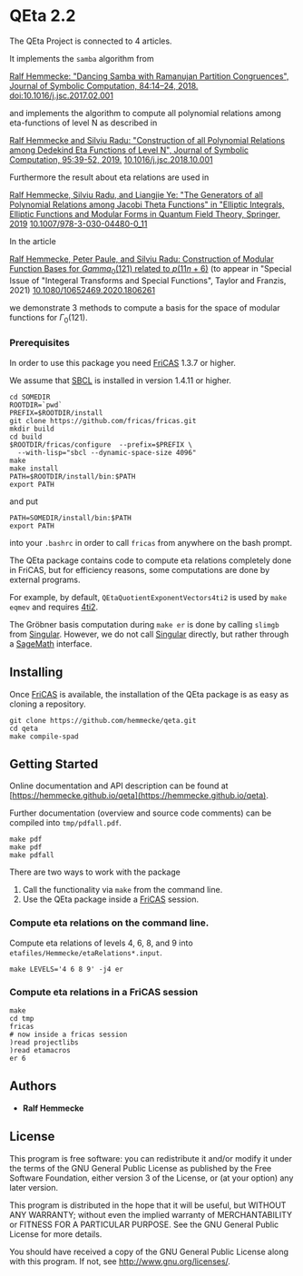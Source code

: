 # QEta 2.2

The QEta Project is connected to 4 articles.

It implements the `samba` algorithm from

[Ralf Hemmecke: "Dancing Samba with Ramanujan Partition Congruences",
Journal of Symbolic Computation, 84:14–24,
2018.](http://www.risc.jku.at/publications/download/risc_5338/DancingSambaRamanujan.pdf)
[doi:10.1016/j.jsc.2017.02.001](https://doi.org/10.1016/j.jsc.2017.02.001)

and implements the algorithm to compute all polynomial relations among
eta-functions of level N as described in

[Ralf Hemmecke and Silviu Radu: "Construction of all Polynomial
Relations among Dedekind Eta Functions of Level N", Journal of
Symbolic Computation, 95:39-52,
2019.](http://www.risc.jku.at/publications/download/risc_5561/etarelations.pdf)
[10.1016/j.jsc.2018.10.001](https://doi.org/10.1016/j.jsc.2018.10.001)

Furthermore the result about eta relations are used in

[Ralf Hemmecke, Silviu Radu, and Liangjie Ye: "The Generators of all
Polynomial Relations among Jacobi Theta
Functions" in "Elliptic Integrals, Elliptic Functions and Modular
Forms in Quantum Field Theory, Springer, 2019](http://www.risc.jku.at/publications/download/risc_5719/thetarelations.pdf)
[10.1007/978-3-030-04480-0_11](https:/doi.org/10.1007/978-3-030-04480-0_11)

In the article

[Ralf Hemmecke, Peter Paule, and Silviu Radu: Construction of Modular
Function Bases for $Gamma_0(121)$ related to
$p(11n+6)$](https://www.risc.jku.at/publications/download/risc_5983/integralbasis.pdf)
(to appear in "Special Issue of "Integeral Transforms and Special
Functions", Taylor and Franzis, 2021)
[10.1080/10652469.2020.1806261](https://doi.org/10.1080/10652469.2020.1806261)

we demonstrate 3 methods to compute a basis for the space of modular
functions for $\Gamma_0(121)$.

### Prerequisites

In order to use this package you need [FriCAS] 1.3.7 or higher.

We assume that [SBCL] is installed in version 1.4.11 or higher.

```
cd SOMEDIR
ROOTDIR=`pwd`
PREFIX=$ROOTDIR/install
git clone https://github.com/fricas/fricas.git
mkdir build
cd build
$ROOTDIR/fricas/configure  --prefix=$PREFIX \
  --with-lisp="sbcl --dynamic-space-size 4096"
make
make install
PATH=$ROOTDIR/install/bin:$PATH
export PATH
```
and put

```
PATH=SOMEDIR/install/bin:$PATH
export PATH
```
into your `.bashrc` in order to call `fricas` from anywhere on the
bash prompt.

The QEta package contains code to compute eta relations completely
done in FriCAS, but for efficiency reasons, some computations are done
by external programs.

For example, by default, `QEtaQuotientExponentVectors4ti2` is
used by `make eqmev` and requires [4ti2].

The Gröbner basis computation during `make er` is done by calling
`slimgb` from [Singular]. However, we do not call [Singular] directly,
but rather through a [SageMath] interface.

## Installing

Once [FriCAS] is available, the installation of the QEta package is as
easy as cloning a repository.

```
git clone https://github.com/hemmecke/qeta.git
cd qeta
make compile-spad
```

## Getting Started

Online documentation and API description can be found at
[https://hemmecke.github.io/qeta](https://hemmecke.github.io/qeta).

Further documentation (overview and source code comments) can be
compiled into `tmp/pdfall.pdf`.

```
make pdf
make pdf
make pdfall
```

There are two ways to work with the package

1. Call the functionality via `make` from the command line.
1. Use the QEta package inside a [FriCAS] session.

### Compute eta relations on the command line.

Compute eta relations of levels 4, 6, 8, and 9 into
`etafiles/Hemmecke/etaRelations*.input`.

```
make LEVELS='4 6 8 9' -j4 er
```

### Compute eta relations in a FriCAS session

```
make
cd tmp
fricas
# now inside a fricas session
)read projectlibs
)read etamacros
er 6
```

## Authors

* **Ralf Hemmecke**

## License

This program is free software: you can redistribute it and/or modify
it under the terms of the GNU General Public License as published by
the Free Software Foundation, either version 3 of the License, or
(at your option) any later version.

This program is distributed in the hope that it will be useful,
but WITHOUT ANY WARRANTY; without even the implied warranty of
MERCHANTABILITY or FITNESS FOR A PARTICULAR PURPOSE.  See the
GNU General Public License for more details.

You should have received a copy of the GNU General Public License
along with this program.  If not, see <http://www.gnu.org/licenses/>.




[4ti2]:http://www.4ti2.de
[FriCAS]:https://fricas.github.io
[SageMath]:http://sagemath.org
[Singular]:https://www.singular.uni-kl.de/
[SBCL]:http:sbcl.org
